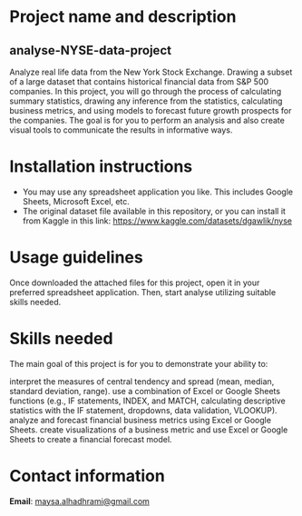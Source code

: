 # Project name and description

## analyse-NYSE-data-project
Analyze real life data from the New York Stock Exchange. Drawing a subset of a large dataset that contains historical financial data from S&amp;P 500 companies.
In this project, you will go through the process of calculating summary statistics, drawing any inference from the statistics, calculating business metrics, and using models to forecast future growth prospects for the companies. The goal is for you to perform an analysis and also create visual tools to communicate the results in informative ways.

# Installation instructions
- You may use any spreadsheet application you like. This includes Google Sheets, Microsoft Excel, etc.
- The original dataset file available in this repository, or you can install it from Kaggle in this link: https://www.kaggle.com/datasets/dgawlik/nyse

# Usage guidelines
Once downloaded the attached files for this project, open it  in your preferred spreadsheet application. Then, start analyse utilizing suitable skills needed.

# Skills needed 
The main goal of this project is for you to demonstrate your ability to:

interpret the measures of central tendency and spread (mean, median, standard deviation, range).
use a combination of Excel or Google Sheets functions (e.g., IF statements, INDEX, and MATCH, calculating descriptive statistics with the IF statement, dropdowns, data validation, VLOOKUP).
analyze and forecast financial business metrics using Excel or Google Sheets.
create visualizations of a business metric and use Excel or Google Sheets to create a financial forecast model.

# Contact information 
**Email**: maysa.alhadhrami@gmail.com
